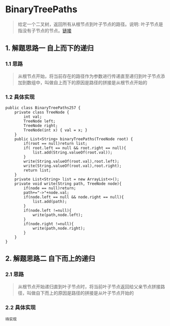 # BinaryTreePaths
> 给定一个二叉树，返回所有从根节点到叶子节点的路径。说明: 叶子节点是指没有子节点的节点。[链接](https://leetcode-cn.com/problems/binary-tree-paths/)
## 1. 解题思路一 自上而下的递归
### 1.1 思路
> 从根节点开始，将当前存在的路径作为参数进行传递直至递归到叶子节点添加到数组中，叫做自上而下的原因是路径的拼接是从根节点开始的
### 1.2 具体实现
```
public class BinaryTreePaths257 {
    private class TreeNode {
        int val;
        TreeNode left;
        TreeNode right;
        TreeNode(int x) { val = x; }
    }
    public List<String> binaryTreePaths(TreeNode root) {
        if(root == null)return list;
        if( root.left == null && root.right == null){
            list.add(String.valueOf(root.val));
        }
        write(String.valueOf(root.val),root.left);
        write(String.valueOf(root.val),root.right);
        return list;
    }
    private List<String> list = new ArrayList<>();
    private void write(String path, TreeNode node){
        if(node == null)return;
        path+="->"+node.val;
        if(node.left == null && node.right == null){
            list.add(path);
        }
        if(node.left !=null){
            write(path,node.left);
        }
        if(node.right !=null){
            write(path,node.right);
        }
    }
}
```
## 2. 解题思路二 自下而上的递归
### 2.1 思路
> 从根节点开始递归直到叶子节点时，将当前叶子节点返回给父亲节点拼接路径，叫做自下而上的原因是路径的拼接是从叶子节点开始的
### 2.2 具体实现
```
待实现
```
